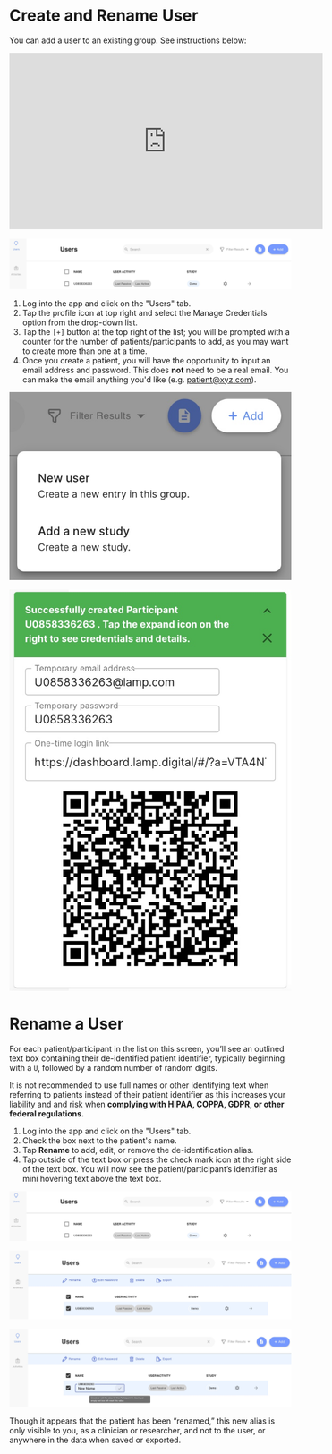 # Create and Rename User

You can add a user to an existing group. See instructions below:

<iframe width="560" height="315" src="https://www.youtube.com/embed/aYqDNHMp9Gg" title="YouTube video player" frameborder="0" allow="accelerometer; autoplay; clipboard-write; encrypted-media; gyroscope; picture-in-picture" allowfullscreen></iframe>

![](../../06-start_here/assets/users_tab.jpg)

1. Log into the app and click on the "Users" tab.
2. Tap the profile icon at top right and select the Manage Credentials option from the drop-down list. 
3. Tap the `[+]` button at the top right of the list; you will be prompted with a counter for the number of patients/participants to add, as you may want to create more than one at a time.
4. Once you create a patient, you will have the opportunity to input an email address and password. This does **not** need to be a real email. You can make the email anything you'd like (e.g. patient@xyz.com).

![](../../06-start_here/assets/patient_menu.jpg)

![](../../06-start_here/assets/new_patient_qr.jpg)

# Rename a User

For each patient/participant in the list on this screen, you’ll see an outlined text box containing their de-identified patient identifier, typically beginning with a `U`, followed by a random number of random digits. 

It is not recommended to use full names or other identifying text when referring to patients instead of their patient identifier as this increases your liability and and risk when **complying with HIPAA, COPPA, GDPR, or other federal regulations.**

1. Log into the app and click on the "Users" tab.
2. Check the box next to the patient's name.
3. Tap **Rename** to add, edit, or remove the de-identification alias. 
4. Tap outside of the text box or press the check mark icon at the right side of the text box. You will now see the patient/participant’s identifier as mini hovering text above the text box.

![](../../06-start_here/assets/users_tab.jpg)

![](../../06-start_here/assets/edit_pass.jpg)

![](../../06-start_here/assets/rename.jpg)

Though it appears that the patient has been “renamed,” this new alias is only visible to you, as a clinician or researcher, and not to the user, or anywhere in the data when saved or exported. 
